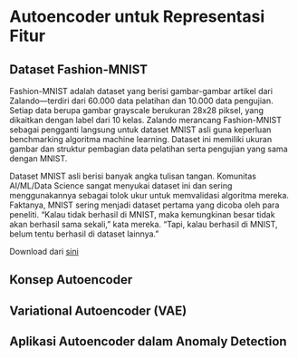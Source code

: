 # Autoencoder untuk Representasi Fitur 

## Dataset Fashion-MNIST
Fashion-MNIST adalah dataset yang berisi gambar-gambar artikel dari Zalando—terdiri dari 60.000 data pelatihan dan 10.000 data pengujian. Setiap data berupa gambar grayscale berukuran 28x28 piksel, yang dikaitkan dengan label dari 10 kelas. Zalando merancang Fashion-MNIST sebagai pengganti langsung untuk dataset MNIST asli guna keperluan benchmarking algoritma machine learning. Dataset ini memiliki ukuran gambar dan struktur pembagian data pelatihan serta pengujian yang sama dengan MNIST.


Dataset MNIST asli berisi banyak angka tulisan tangan. Komunitas AI/ML/Data Science sangat menyukai dataset ini dan sering menggunakannya sebagai tolok ukur untuk memvalidasi algoritma mereka. Faktanya, MNIST sering menjadi dataset pertama yang dicoba oleh para peneliti. “Kalau tidak berhasil di MNIST, maka kemungkinan besar tidak akan berhasil sama sekali,” kata mereka. “Tapi, kalau berhasil di MNIST, belum tentu berhasil di dataset lainnya.”


Download dari [sini](https://www.kaggle.com/datasets/zalando-research/fashionmnist)
## Konsep Autoencoder 
## Variational Autoencoder (VAE) 
## Aplikasi Autoencoder dalam Anomaly Detection 